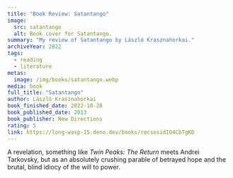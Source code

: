 ```yaml
---
title: "Book Review: Satantango"
image:
  src: satantango
  alt: Book cover for Satantango.
summary: "My review of Satantango by László Krasznahorkai."
archiveYear: 2022
tags:
  - reading
  - literature
metas:
  image: /img/books/satantango.webp
media: book
full_title: "Satantango"
author: László Krasznahorkai
book_finished_date: 2022-10-28
book_published_date: 2013
book_publisher: New Directions
rating: 5
link: https://long-wasp-15.deno.dev/books/recsosidIO4CbTgKD
---
```


A revelation, something like _Twin Peaks: The Return_ meets Andrei Tarkovsky, but as an absolutely crushing parable of betrayed hope and the brutal, blind idiocy of the will to power.

